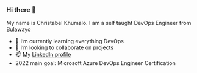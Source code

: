 ### Hi there 👋

My name is Christabel Khumalo. I am a self taught DevOps Engineer from [Bulawayo](https://en.wikipedia.org/wiki/Bulawayo)
<!--
**Aurorabell/Aurorabell** is a ✨ _special_ ✨ repository because its `README.md` (this file) appears on your GitHub profile.
<!--
- 🔭 I’m currently working on ...
- 🤔 I’m looking for help with ...
- 💬 Ask me about ...
- 😄 Pronouns: ...
- ⚡ Fun fact: ...
-->

- 🌱 I’m currently learning everything DevOps
- 👯 I’m looking to collaborate on projects
- 📫 My [LinkedIn profile](https://www.linkedin.com/in/christabel-khumalo-91a0a153)
- 2022 main goal: Microsoft Azure DevOps Engineer Certification
